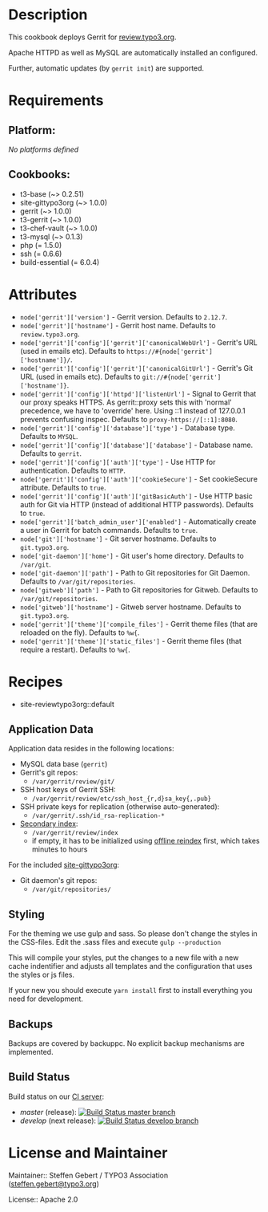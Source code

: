 # Description

This cookbook deploys Gerrit for [review.typo3.org](https://review.typo3.org).

Apache HTTPD as well as MySQL are automatically installed an configured.

Further, automatic updates (by `gerrit init`) are supported.

# Requirements

## Platform:

*No platforms defined*

## Cookbooks:

* t3-base (~> 0.2.51)
* site-gittypo3org (~> 1.0.0)
* gerrit (~> 1.0.0)
* t3-gerrit (~> 1.0.0)
* t3-chef-vault (~> 1.0.0)
* t3-mysql (~> 0.1.3)
* php (= 1.5.0)
* ssh (= 0.6.6)
* build-essential (= 6.0.4)

# Attributes

* `node['gerrit']['version']` - Gerrit version. Defaults to `2.12.7`.
* `node['gerrit']['hostname']` - Gerrit host name. Defaults to `review.typo3.org`.
* `node['gerrit']['config']['gerrit']['canonicalWebUrl']` - Gerrit's URL (used in emails etc). Defaults to `https://#{node['gerrit']['hostname']}/`.
* `node['gerrit']['config']['gerrit']['canonicalGitUrl']` - Gerrit's Git URL (used in emails etc). Defaults to `git://#{node['gerrit']['hostname']}`.
* `node['gerrit']['config']['httpd']['listenUrl']` - Signal to Gerrit that our proxy speaks HTTPS. As gerrit::proxy sets this with 'normal' precedence, we have to 'override' here. Using ::1 instead of 127.0.0.1 prevents confusing inspec. Defaults to `proxy-https://[::1]:8080`.
* `node['gerrit']['config']['database']['type']` - Database type. Defaults to `MYSQL`.
* `node['gerrit']['config']['database']['database']` - Database name. Defaults to `gerrit`.
* `node['gerrit']['config']['auth']['type']` - Use HTTP for authentication. Defaults to `HTTP`.
* `node['gerrit']['config']['auth']['cookieSecure']` - Set cookieSecure attribute. Defaults to `true`.
* `node['gerrit']['config']['auth']['gitBasicAuth']` - Use HTTP basic auth for Git via HTTP (instead of additional HTTP passwords). Defaults to `true`.
* `node['gerrit']['batch_admin_user']['enabled']` - Automatically create a user in Gerrit for batch commands. Defaults to `true`.
* `node['git']['hostname']` - Git server hostname. Defaults to `git.typo3.org`.
* `node['git-daemon']['home']` - Git user's home directory. Defaults to `/var/git`.
* `node['git-daemon']['path']` - Path to Git repositories for Git Daemon. Defaults to `/var/git/repositories`.
* `node['gitweb']['path']` - Path to Git repositories for Gitweb. Defaults to `/var/git/repositories`.
* `node['gitweb']['hostname']` - Gitweb server hostname. Defaults to `git.typo3.org`.
* `node['gerrit']['theme']['compile_files']` - Gerrit theme files (that are reloaded on the fly). Defaults to `%w{`.
* `node['gerrit']['theme']['static_files']` - Gerrit theme files (that require a restart). Defaults to `%w{`.

# Recipes

* site-reviewtypo3org::default

Application Data
----------------

Application data resides in the following locations:

- MySQL data base (`gerrit`)
- Gerrit's git repos:
  - `/var/gerrit/review/git/`
- SSH host keys of Gerrit SSH:
  - `/var/gerrit/review/etc/ssh_host_{r,d}sa_key{,.pub}`
- SSH private keys for replication (otherwise auto-generated):
  - `/var/gerrit/.ssh/id_rsa-replication-*`
- [Secondary index](https://gerrit-documentation.storage.googleapis.com/Documentation/2.13/config-gerrit.html#index):
  - `/var/gerrit/review/index`
  - if empty, it has to be initialized using [offline reindex](https://gerrit-documentation.storage.googleapis.com/Documentation/2.13/pgm-reindex.html) first, which takes minutes to hours


For the included [site-gittypo3org](https://github.com/typo3-cookbooks/site-gittypo3org):

- Git daemon's git repos:
  - `/var/git/repositories/`

Styling
-------

For the theming we use gulp and sass. So please don't change the styles in the CSS-files.
Edit the .sass files and execute ```gulp --production```

This will compile your styles, put the changes to a new file with a new cache indentifier
and adjusts all templates and the configuration that uses the styles or js files.

If your new you should execute ```yarn install``` first to install everything you need for
development.

Backups
-------

Backups are covered by backuppc. No explicit backup mechanisms are implemented.

Build Status
------------

Build status on our [CI server](https://chef-ci.typo3.org):

- *master* (release): [![Build Status master branch](https://chef-ci.typo3.org/job/TYPO3-cookbooks/job/site-reviewtypo3org/branch/master/badge/icon)](https://chef-ci.typo3.org/job/TYPO3-cookbooks/job/site-reviewtypo3org/branch/master/)
- *develop* (next release): [![Build Status develop branch](https://chef-ci.typo3.org/job/TYPO3-cookbooks/job/site-reviewtypo3org/branch/develop/badge/icon)](https://chef-ci.typo3.org/job/TYPO3-cookbooks/job/site-reviewtypo3org/branch/develop/)


# License and Maintainer

Maintainer:: Steffen Gebert / TYPO3 Association (<steffen.gebert@typo3.org>)

License:: Apache 2.0
